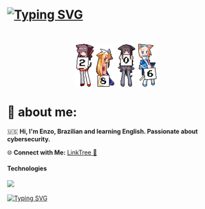 <h1><a href="https://git.io/typing-svg"><img src="https://readme-typing-svg.demolab.com?font=Pixelify+Sans&weight=500&size=23&pause=1000&color=F7F7F7&random=false&width=435&lines=Enz0xp" alt="Typing SVG" /></a></h1>


<br/>
 <p align="center">
 <a href="#"><img src="2.gif"><a/>
  <a href="#"><img src="8.gif"><a/>
  <a href="#"><img src="0.gif"><a/>
  <a href="#"><img src="6.gif"><a/>
</p>
    
<h1> 💬 about me: </h1>

🇺🇸 **Hi, I'm Enzo, Brazilian and learning English. Passionate about cybersecurity.**

🌐 **Connect with Me:** [LinkTree 🌲 ](https://linktr.ee/enzo101)

<h4> Technologies </h4> 
  <a href="https://skillicons.dev">
    <img src="https://skillicons.dev/icons?i=python,cpp,c,docker,vscode,bash,linux " />

<a href="https://git.io/typing-svg"><img src="https://readme-typing-svg.demolab.com?font=Pixelify+Sans&weight=700&size=24&duration=4983&pause=1000&color=F70920&random=false&width=470&height=60&lines=''everything+is+vulnerable+!''" alt="Typing SVG" /></a>
